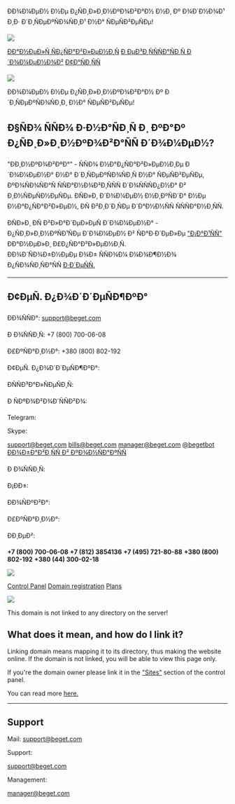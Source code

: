 ÐÐ¾Ð¼ÐµÐ½ Ð½Ðµ Ð¿ÑÐ¸Ð»Ð¸Ð½ÐºÐ¾Ð²Ð°Ð½ Ð½Ð¸ Ðº Ð¾Ð´Ð½Ð¾Ð¹ Ð¸Ð· Ð´Ð¸ÑÐµÐºÑÐ¾ÑÐ¸Ð¹ Ð½Ð° ÑÐµÑÐ²ÐµÑÐµ!



[![](https://cp.beget.com/i/logo.png)](http://beget.com "ÐÐµÑÐµÐ¹ÑÐ¸ Ð½Ð° ÑÐ°Ð¹Ñ ÑÐ¾ÑÑÐ¸Ð½Ð³-Ð¿ÑÐ¾Ð²Ð°Ð¹Ð´ÐµÑÐ°")

[ÐÐ°Ð½ÐµÐ»Ñ ÑÐ¿ÑÐ°Ð²Ð»ÐµÐ½Ð¸Ñ](https://cp.beget.com)
[Ð ÐµÐ³Ð¸ÑÑÑÐ°ÑÐ¸Ñ Ð´Ð¾Ð¼ÐµÐ½Ð¾Ð²](https://beget.com/ru/domain-register)
[Ð¢Ð°ÑÐ¸ÑÑ](https://beget.com/ru/virtual-hosting)


![](https://cp.beget.com/img/octo/octo_error.png)

ÐÐ¾Ð¼ÐµÐ½ Ð½Ðµ Ð¿ÑÐ¸Ð»Ð¸Ð½ÐºÐ¾Ð²Ð°Ð½ Ðº Ð´Ð¸ÑÐµÐºÑÐ¾ÑÐ¸Ð¸ Ð½Ð° ÑÐµÑÐ²ÐµÑÐµ!

Ð§ÑÐ¾ ÑÑÐ¾ Ð·Ð½Ð°ÑÐ¸Ñ Ð¸ ÐºÐ°Ðº Ð¿ÑÐ¸Ð»Ð¸Ð½ÐºÐ¾Ð²Ð°ÑÑ Ð´Ð¾Ð¼ÐµÐ½?
-------------------------------------------------------------------------

"ÐÐ¸Ð½ÐºÐ¾Ð²ÐºÐ°" - ÑÑÐ¾ Ð½Ð°Ð¿ÑÐ°Ð²Ð»ÐµÐ½Ð¸Ðµ Ð´Ð¾Ð¼ÐµÐ½Ð° Ð½Ð° Ð´Ð¸ÑÐµÐºÑÐ¾ÑÐ¸Ñ Ð½Ð° ÑÐµÑÐ²ÐµÑÐµ, ÐºÐ¾ÑÐ¾ÑÐ°Ñ ÑÑÐ°Ð½Ð¾Ð²Ð¸ÑÑÑ Ð´Ð¾ÑÑÑÐ¿Ð½Ð° Ð² Ð¸Ð½ÑÐµÑÐ½ÐµÑÐµ. ÐÑÐ»Ð¸
Ð´Ð¾Ð¼ÐµÐ½ Ð½Ð¸ÐºÑÐ´Ð° Ð½Ðµ Ð½Ð°Ð¿ÑÐ°Ð²Ð»ÐµÐ½, ÐÑ Ð²Ð¸Ð´Ð¸ÑÐµ Ð´Ð°Ð½Ð½ÑÑ ÑÑÑÐ°Ð½Ð¸ÑÑ.  
  
ÐÑÐ»Ð¸ ÐÑ Ð²Ð»Ð°Ð´ÐµÐ»ÐµÑ Ð´Ð¾Ð¼ÐµÐ½Ð° - Ð¿ÑÐ¸Ð»Ð¸Ð½ÐºÑÐ¹ÑÐµ Ð´Ð¾Ð¼ÐµÐ½ Ð² ÑÐ°Ð·Ð´ÐµÐ»Ðµ ["Ð¡Ð°Ð¹ÑÑ"](https://cp.beget.com/sites)
ÐÐ°Ð½ÐµÐ»Ð¸ Ð£Ð¿ÑÐ°Ð²Ð»ÐµÐ½Ð¸Ñ.   
ÐÐ¾Ð´ÑÐ¾Ð±Ð½ÐµÐµ Ð¾Ð± ÑÑÐ¾Ð¼ Ð¼Ð¾Ð¶Ð½Ð¾ Ð¿ÑÐ¾ÑÐ¸ÑÐ°ÑÑ [Ð·Ð´ÐµÑÑ.](https://beget.com/ru/manual/sites)

---

Ð¢ÐµÑ. Ð¿Ð¾Ð´Ð´ÐµÑÐ¶ÐºÐ°
--------------------------

ÐÐ¾ÑÑÐ°:
[support@beget.com](mailto:support@beget.com)

Ð Ð¾ÑÑÐ¸Ñ:
+7 (800) 700-06-08

Ð£ÐºÑÐ°Ð¸Ð½Ð°:
+380 (800) 802-192

Ð¢ÐµÑ. Ð¿Ð¾Ð´Ð´ÐµÑÐ¶ÐºÐ°:

ÐÑÑÐ³Ð°Ð»ÑÐµÑÐ¸Ñ:

Ð ÑÐºÐ¾Ð²Ð¾Ð´ÑÑÐ²Ð¾:

Telegram:

Skype:

[support@beget.com](mailto:support@beget.com)
[bills@beget.com](mailto:bills@beget.com)
[manager@beget.com](mailto:manager@beget.com)
[@begetbot](tg://resolve?domain=begetbot)
[ÐÐ¾Ð±Ð°Ð²Ð¸ÑÑ Ð² ÐºÐ¾Ð½ÑÐ°ÐºÑÑ](https://join.skype.com/bot/ceda3526-d09b-4157-b6f0-91a646073c7e?add)

Ð Ð¾ÑÑÐ¸Ñ:

Ð¡ÐÐ±:

ÐÐ¾ÑÐºÐ²Ð°:

Ð£ÐºÑÐ°Ð¸Ð½Ð°:

ÐÐ¸ÐµÐ²:

**+7 (800) 700-06-08**
**+7 (812) 3854136**
**+7 (495) 721-80-88**
**+380 (800) 802-192**
**+380 (44) 300-02-18**

[![](https://cp.beget.com/i/logo.png)](http://beget.com "Web hosting home page")

[Control Panel](https://cp.beget.com)
[Domain registration](https://beget.com/en/domain-register)
[Plans](https://beget.com/en/virtual-hosting)


![](https://cp.beget.com/img/octo/octo_error.png)

This domain is not linked to any directory on the server!

What does it mean, and how do I link it?
----------------------------------------

Linking domain means mapping it to its directory, thus making the website online. If the domain is not linked,
you will be able to view this page only.  
  
If you're the domain owner please link it in the
["Sites"](https://cp.beget.com/sites) section of the control panel.
  
You can read more [here.](https://beget.com/en/manual/sites)

---

Support
-------

Mail:
[support@beget.com](mailto:support@beget.com)

Support:

[support@beget.com](mailto:support@beget.com)

Management:

[manager@beget.com](mailto:manager@beget.com)